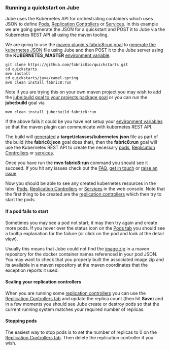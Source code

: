 ### Running a quickstart on Jube

Jube uses the Kubernetes API for orchestrating containers which uses JSON to define [Pods](http://localhost:8585/hawtio/kubernetes/pods), [Replication Controllers](http://localhost:8585/hawtio/kubernetes/replicationControllers) or [Services](http://localhost:8585/hawtio/kubernetes/services). In this example we are going generate the JSON for a quickstart and POST it to Jube via the Kubernetes REST API all using the maven tooling.

We are going to use the [maven plugin's fabric8:run goal](mavenPlugin.html#running) to [generate the kubernetes JSON](mavenPlugin.html#generating-the-json) file using Jube and then POST it to the Jube server using the **KUBERNETES_MASTER** [environment variable](getStartedJube.html#setting-environment-variables).

    git clone https://github.com/fabric8io/quickstarts.git
    cd quickstarts
    mvn install
    cd quickstarts/java/camel-spring
    mvn clean install fabric8:run

Note if you are trying this on your own maven project you may wish to add the [jube:build goal to your projects package goal](http://fabric8.io/jube/mavenPlugin.html#adding-the-plugin-to-your-project) or you can run the **jube:build** goal via

    mvn clean install jube:build fabric8:run

If the above fails it could be you have not setup your [environment variables](getStartedJube.html#setting-environment-variables) so that the maven plugin can communicate with kubernetes REST API.

The build will [generated](mavenPlugin.html#generating-the-json) a **target/classes/kubernetes.json** file as part of the build (the **fabric8:json** goal does that), then the **fabric8:run** goal will use the Kubernetes REST API to create the necessary [pods](pods.html), [Replication Controllers](replicationControllers.html) or [services](services.html).

Once you have run the **mvn fabric8:run** command you should see it succeed. If you hit any issues check out the [FAQ](http://fabric8.io/v2/FAQ.html), [get in touch](http://fabric8.io/community/index.html) or [raise an issue](https://github.com/fabric8io/fabric8/issues)

Now you should be able to see any created kubernetes resources in the tabs: [Pods](http://localhost:8585/hawtio/kubernetes/pods), [Replication Controllers](http://localhost:8585/hawtio/kubernetes/replicationControllers) or [Services](http://localhost:8585/hawtio/kubernetes/services) in the web console. Note that the first thing to be created are the [replication controllers](replicationControllers.html) which then try to start the pods.

#### If a pod fails to start

Sometimes you may see a pod not start; it may then try again and create more pods. If you hover over the status icon on the [Pods tab](http://localhost:8585/hawtio/kubernetes/pods) you should see a tooltip explanation for the failure (or click on the pod and look at the detail view).

Usually this means that Jube could not find the [image zip](http://fabric8.io/jube/imageZips.html) in a maven repository for the docker container names referenced in your pod JSON. You may want to check that you properly built the associated image zip and its available in a maven repository at the maven coordinates that the exception reports it used.

#### Scaling your replication controllers

When you are running some [replication controllers](replicationControllers.html) you can use the [Replication Controllers tab](http://localhost:8585/hawtio/kubernetes/replicationControllers) and update the replica count (then hit **Save**) and in a few moments you should see Jube create or destroy pods so that the current running system matches your required number of replicas.

#### Stopping pods

The easiest way to stop pods is to set the number of replicas to 0 on the [Replication Controllers tab](http://localhost:8585/hawtio/kubernetes/replicationControllers). Then delete the replication controller if you wish.

